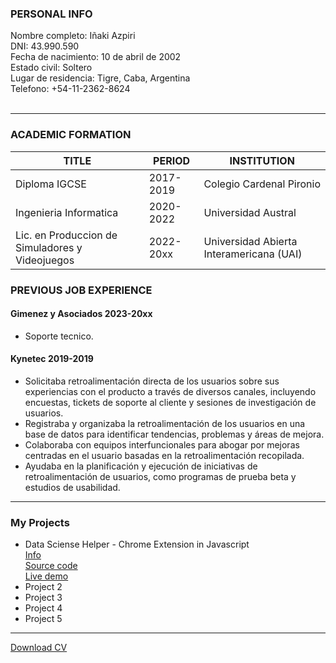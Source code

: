 ### **PERSONAL INFO**

Nombre completo: Iñaki Azpiri  
DNI: 43.990.590  
Fecha de nacimiento: 10 de abril de 2002    
Estado civil: Soltero  
Lugar de residencia: Tigre, Caba, Argentina    
Telefono: +54-11-2362-8624  
<br>


____

### **ACADEMIC FORMATION**

| TITLE | PERIOD | INSTITUTION |
| -------- | -------- | ------ |
| Diploma IGCSE | 2017-2019 | Colegio Cardenal Pironio |
| Ingenieria Informatica | 2020-2022 | Universidad Austral |
| Lic. en Produccion de Simuladores y Videojuegos | 2022-20xx | Universidad Abierta Interamericana (UAI) |



### **PREVIOUS JOB EXPERIENCE**

#### Gimenez y Asociados 2023-20xx
- Soporte tecnico.  

#### Kynetec 2019-2019
-	Solicitaba retroalimentación directa de los usuarios sobre sus experiencias con el producto a través de diversos canales, incluyendo encuestas, tickets de soporte al cliente y sesiones de investigación de usuarios.  
- Registraba y organizaba la retroalimentación de los usuarios en una base de datos para identificar tendencias, problemas y áreas de mejora.  
-	Colaboraba con equipos interfuncionales para abogar por mejoras centradas en el usuario basadas en la retroalimentación recopilada.  
-	Ayudaba en la planificación y ejecución de iniciativas de retroalimentación de usuarios, como programas de prueba beta y estudios de usabilidad.  





***

### My Projects
- Data Sciense Helper - Chrome Extension in Javascript  
[Info](/tictactoe)  
[Source code](https://github.com/iazpiri/iazpiri.github.io/tree/main/mycode/javascript/tictactoe)  
[Live demo](/demos/javascript/tictactoe.html)
- Project 2
- Project 3
- Project 4
- Project 5
  
---

[Download CV](/pdf/iazpiri_CV.pdf)
